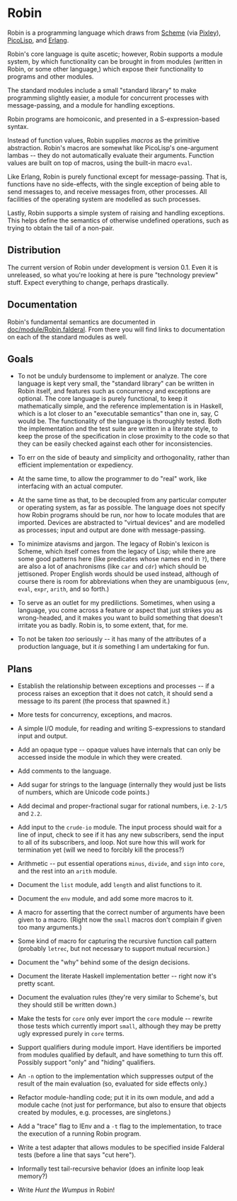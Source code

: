 Robin
=====

Robin is a programming language which draws from [Scheme][] (via [Pixley][]),
[PicoLisp][], and [Erlang][].

Robin's core language is quite ascetic; however, Robin supports a module
system, by which functionality can be brought in from modules (written in
Robin, or some other language,) which expose their functionality to programs
and other modules.

The standard modules include a small "standard library" to make programming
slightly easier, a module for concurrent processes with message-passing, and
a module for handling exceptions.

Robin programs are homoiconic, and presented in a S-expression-based syntax.

Instead of function values, Robin supplies _macros_ as the primitive
abstraction.  Robin's macros are somewhat like PicoLisp's one-argument
lambas -- they do not automatically evaluate their arguments.  Function
values are built on top of macros, using the built-in macro `eval`.

Like Erlang, Robin is purely functional except for message-passing.
That is, functions have no side-effects, with the single exception of
being able to send messages to, and receive messages from, other processes.
All facilities of the operating system are modelled as such processes.

Lastly, Robin supports a simple system of raising and handling exceptions.
This helps define the semantics of otherwise undefined operations, such as
trying to obtain the tail of a non-pair.

[Erlang]:   http://erlang.org/
[PicoLisp]: http://picolisp.com/
[Pixley]:   http://catseye.tc/projects/pixley/
[Scheme]:   http://schemers.org/

Distribution
------------

The current version of Robin under development is version 0.1.  Even it
is unreleased, so what you're looking at here is pure "technology
preview" stuff.  Expect everything to change, perhaps drastically.

Documentation
-------------

Robin's fundamental semantics are documented in
[doc/module/Robin.falderal](doc/module/Robin.falderal).  From there you
will find links to documentation on each of the standard modules as well.

Goals
-----

* To not be unduly burdensome to implement or analyze.  The core language
  is kept very small, the "standard library" can be written in Robin itself,
  and features such as concurrency and exceptions are optional.  The core
  language is purely functional, to keep it mathematically simple, and the
  reference implementation is in Haskell, which is a lot closer to an
  "executable semantics" than one in, say, C would be.  The functionality
  of the language is thoroughly tested.  Both the implementation and the
  test suite are written in a literate style, to keep the prose of the
  specification in close proximity to the code so that they can be easily
  checked against each other for inconsistencies.

* To err on the side of beauty and simplicity and orthogonality, rather
  than efficient implementation or expediency.

* At the same time, to allow the programmer to do "real" work, like
  interfacing with an actual computer.

* At the same time as that, to be decoupled from any particular computer
  or operating system, as far as possible.  The language does not specify
  how Robin programs should be run, nor how to locate modules that are
  imported.  Devices are abstracted to "virtual devices" and are modelled
  as processes; input and output are done with message-passing.

* To minimize atavisms and jargon.  The legacy of Robin's lexicon is
  Scheme, which itself comes from the legacy of Lisp; while there are some
  good patterns here (like predicates whose names end in `?`), there are
  also a lot of anachronisms (like `car` and `cdr`) which should be
  jettisoned.  Proper English words should be used instead, although of
  course there is room for abbreviations when they are unambiguous
  (`env`, `eval`, `expr`, `arith`, and so forth.)

* To serve as an outlet for my predilictions.  Sometimes, when using a
  language, you come across a feature or aspect that just strikes you
  as wrong-headed, and it makes you want to build something that doesn't
  irritate you as badly.  Robin is, to some extent, that, for me.

* To not be taken *too* seriously -- it has many of the attributes of a
  production language, but it *is* something I am undertaking for fun.

Plans
-----

* Establish the relationship between exceptions and processes -- if a
  process raises an exception that it does not catch, it should send
  a message to its parent (the process that spawned it.)

* More tests for concurrency, exceptions, and macros.

* A simple I/O module, for reading and writing S-expressions to standard
  input and output.

* Add an opaque type -- opaque values have internals that can only be
  accessed inside the module in which they were created.

* Add comments to the language.

* Add sugar for strings to the language (internally they would just be
  lists of numbers, which are Unicode code points.)

* Add decimal and proper-fractional sugar for rational numbers, i.e.
  `2-1/5` and `2.2`.

* Add input to the `crude-io` module.  The input process should wait
  for a line of input, check to see if it has any new subscribers,
  send the input to all of its subscribers, and loop.  Not sure how
  this will work for termination yet (will we need to forcibly kill
  the process?)

* Arithmetic -- put essential operations `minus`, `divide`, and `sign`
  into `core`, and the rest into an `arith` module.

* Document the `list` module, add `length` and alist functions to it.

* Document the `env` module, and add some more macros to it.

* A macro for asserting that the correct number of arguments have been
  given to a macro.  (Right now the `small` macros don't complain if
  given too many arguments.)

* Some kind of macro for capturing the recursive function call pattern
  (probably `letrec`, but not necessary to support mutual recursion.)

* Document the "why" behind some of the design decisions.

* Document the literate Haskell implementation better -- right now it's
  pretty scant.

* Document the evaluation rules (they're very similar to Scheme's, but
  they should still be written down.)

* Make the tests for `core` only ever import the `core` module -- rewrite
  those tests which currently import `small`, although they may be pretty
  ugly expressed purely in `core` terms.

* Support qualifiers during module import.  Have identifiers be imported
  from modules qualified by default, and have something to turn this off.
  Possibly support "only" and "hiding" qualifiers.

* An `-n` option to the implementation which suppresses output of
  the result of the main evaluation (so, evaluated for side effects only.)

* Refactor module-handling code; put it in its own module, and add a
  module cache (not just for performance, but also to ensure that objects
  created by modules, e.g. processes, are singletons.)

* Add a "trace" flag to IEnv and a `-t` flag to the implementation, to
  trace the execution of a running Robin program.

* Write a test adapter that allows modules to be specified inside
  Falderal tests (before a line that says "cut here").

* Informally test tail-recursive behavior (does an infinite loop
  leak memory?)

* Write _Hunt the Wumpus_ in Robin!
